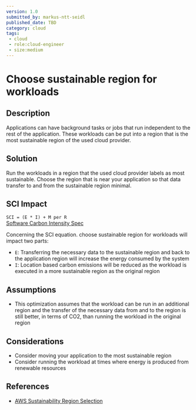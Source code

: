 ```yaml
---
version: 1.0
submitted_by: markus-ntt-seidl
published_date: TBD
category: cloud
tags: 
 - cloud
 - role:cloud-engineer
 - size:medium
---
```


# Choose sustainable region for workloads

## Description

Applications can have background tasks or jobs that run independent to the rest of the application. These workloads can be put into a region that is the most sustainable region of the used cloud provider.

## Solution

Run the workloads in a region that the used cloud provider labels as most sustainable. Choose the region that is near your application so that data transfer to and from the sustainable region minimal.

## SCI Impact

`SCI = (E * I) + M per R`  
[Software Carbon Intensity Spec](https://grnsft.org/sci)

Concerning the SCI equation. choose sustainable region for workloads will impact two parts:

- `E`: Transferring the necessary data to the sustainable region and back to the application region will increase the energy consumed by the system
- `I`: Location based carbon emissions will be reduced as the workload is executed in a more sustainable region as the original region

## Assumptions

- This optimization assumes that the workload can be run in an additional region and the transfer of the necessary data from and to the region is still better, in terms of CO2, than running the workload in the original region

## Considerations

- Consider moving your application to the most sustainable region
- Consider running the workload at times where energy is produced from renewable resources

## References

- [AWS Sustainability Region Selection](https://docs.aws.amazon.com/wellarchitected/latest/sustainability-pillar/region-selection.html)
